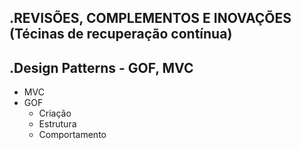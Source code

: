 .REVISÕES, COMPLEMENTOS E INOVAÇÕES (Técinas de recuperação contínua)
------------
.Design Patterns - GOF, MVC
------------
- MVC
- GOF
	- Criação
	- Estrutura
	- Comportamento